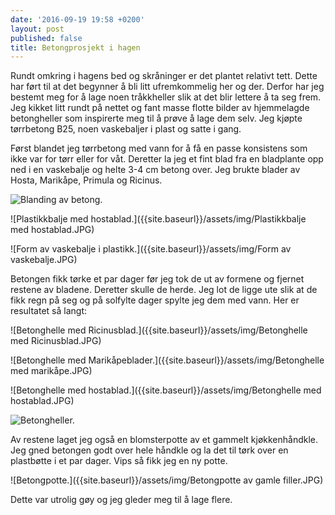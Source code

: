```yaml
---
date: '2016-09-19 19:58 +0200'
layout: post
published: false
title: Betongprosjekt i hagen
---
```


Rundt omkring i hagens bed og skråninger er det plantet relativt tett. Dette har ført til at det begynner å bli litt ufremkommelig her og der. Derfor har jeg bestemt meg for å lage noen tråkkheller slik at det blir lettere å ta seg frem. Jeg kikket litt rundt på nettet og fant masse flotte bilder av hjemmelagde betongheller som inspirerte meg til å prøve å lage dem selv. Jeg kjøpte tørrbetong B25, noen vaskebaljer i plast og satte i gang.

Først blandet jeg tørrbetong med vann for å få en passe konsistens som ikke var for tørr eller for våt. Deretter la jeg et fint blad fra en bladplante opp ned i en vaskebalje og helte 3-4 cm betong over. Jeg brukte blader av Hosta, Marikåpe, Primula og Ricinus. 

![Blanding av betong.]({{site.baseurl}}/assets/img/Blanding%20av%20betong.JPG)

![Plastikkbalje med hostablad.]({{site.baseurl}}/assets/img/Plastikkbalje med hostablad.JPG)

![Form av vaskebalje i plastikk.]({{site.baseurl}}/assets/img/Form av vaskebalje.JPG)

<!--more-->

Betongen fikk tørke et par dager før jeg tok de ut av formene og fjernet restene av bladene. Deretter skulle de herde. Jeg lot de ligge ute slik at de fikk regn på seg og på solfylte dager spylte jeg dem med vann.
Her er resultatet så langt: 

![Betonghelle med Ricinusblad.]({{site.baseurl}}/assets/img/Betonghelle med Ricinusblad.JPG)

![Betonghelle med Marikåpeblader.]({{site.baseurl}}/assets/img/Betonghelle med marikåpe.JPG)

![Betonghelle med hostablad.]({{site.baseurl}}/assets/img/Betonghelle med hostablad.JPG)

![Betongheller.]({{site.baseurl}}/assets/img/Betongheller.JPG)

Av restene laget jeg også en blomsterpotte av et gammelt kjøkkenhåndkle. Jeg gned betongen godt over hele håndkle og la det til tørk over en plastbøtte i et par dager. Vips så fikk jeg en ny potte. 

![Betongpotte.]({{site.baseurl}}/assets/img/Betongpotte av gamle filler.JPG)

Dette var utrolig gøy og jeg gleder meg til å lage flere. 









